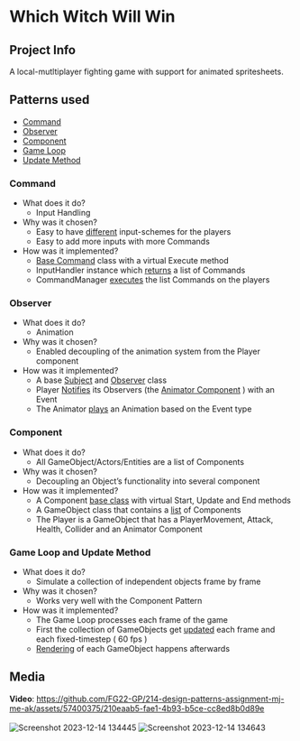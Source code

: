 
# Which Witch Will Win

## Project Info
A local-mutltiplayer fighting game with support for animated spritesheets.

## Patterns used
- [Command](#command)
- [Observer](#observer)
- [Component](#component)
- [Game Loop](#game-loop-and-update-method)
- [Update Method](#game-loop-and-update-method)

### Command
- What does it do?
  - Input Handling
- Why was it chosen?
  - Easy to have [different](https://github.com/FG22-GP/214-design-patterns-assignment-mj-me-ak/blob/0623047e16334e978ed0fc57f429e04cea68318e/GameEngine/GameObjects/CommandManager.cpp#L12) input-schemes for the players
  - Easy to add more inputs with more Commands
- How was it implemented?
  - [Base Command](https://github.com/FG22-GP/214-design-patterns-assignment-mj-me-ak/blob/0623047e16334e978ed0fc57f429e04cea68318e/GameEngine/input.h#L13) class with a virtual Execute method
  - InputHandler instance which [returns](https://github.com/FG22-GP/214-design-patterns-assignment-mj-me-ak/blob/0623047e16334e978ed0fc57f429e04cea68318e/GameEngine/input.cpp#L39) a list of Commands
  - CommandManager [executes](https://github.com/FG22-GP/214-design-patterns-assignment-mj-me-ak/blob/0623047e16334e978ed0fc57f429e04cea68318e/GameEngine/GameObjects/CommandManager.cpp#L20) the list Commands on the players

### Observer
- What does it do?
  - Animation
- Why was it chosen?
  - Enabled decoupling of the animation system from the Player component
- How was it implemented?
  - A base [Subject](https://github.com/FG22-GP/214-design-patterns-assignment-mj-me-ak/blob/main/GameEngine/Events/Subject.h) and [Observer](https://github.com/FG22-GP/214-design-patterns-assignment-mj-me-ak/blob/main/GameEngine/Events/Observer.h) class
  - Player [Notifies](https://github.com/FG22-GP/214-design-patterns-assignment-mj-me-ak/blob/995d408cc38e229e5344494855a8e99111bceacc/GameEngine/GameObjects/Player.cpp#L160) its Observers (the [Animator Component](https://github.com/FG22-GP/214-design-patterns-assignment-mj-me-ak/blob/main/GameEngine/Animator.h) ) with an Event
  - The Animator [plays](https://github.com/FG22-GP/214-design-patterns-assignment-mj-me-ak/blob/995d408cc38e229e5344494855a8e99111bceacc/GameEngine/Animator.cpp#L138) an Animation based on the Event type

### Component
- What does it do?
  - All GameObject/Actors/Entities are a list of Components
- Why was it chosen?
  - Decoupling an Object’s functionality into several component
- How was it implemented?
  - A Component [base class](https://github.com/FG22-GP/214-design-patterns-assignment-mj-me-ak/blob/main/GameEngine/GameObjects/Component.h) with virtual Start, Update and End methods
  - A GameObject class that contains a [list](https://github.com/FG22-GP/214-design-patterns-assignment-mj-me-ak/blob/435a3a83a9f39ec71551b3eba95e8b538395aeff/GameEngine/GameObjects/GameObject.h#L20) of Components
  - The Player is a GameObject that has a PlayerMovement, Attack, Health, Collider and an Animator Component

### Game Loop and Update Method
- What does it do?
  - Simulate a collection of independent objects frame by frame
- Why was it chosen?
  - Works very well with the Component Pattern
- How was it implemented?
  - The Game Loop processes each frame of the game
  - First the collection of GameObjects get [updated](https://github.com/FG22-GP/214-design-patterns-assignment-mj-me-ak/blob/435a3a83a9f39ec71551b3eba95e8b538395aeff/GameEngine/game.cpp#L53C3-L53C3) each frame and each fixed-timestep ( 60 fps )
  - [Rendering](https://github.com/FG22-GP/214-design-patterns-assignment-mj-me-ak/blob/435a3a83a9f39ec71551b3eba95e8b538395aeff/GameEngine/game.cpp#L66C4-L66C4) of each GameObject happens afterwards

## Media

**Video**: https://github.com/FG22-GP/214-design-patterns-assignment-mj-me-ak/assets/57400375/210eaab5-fae1-4b93-b5ce-cc8ed8b0d89e
</br></br>
![Screenshot 2023-12-14 134445](https://github.com/FG22-GP/214-design-patterns-assignment-mj-me-ak/assets/57400375/c8d58702-0502-4c91-bc66-4e262f2c7a7a)
![Screenshot 2023-12-14 134643](https://github.com/FG22-GP/214-design-patterns-assignment-mj-me-ak/assets/57400375/9f6dbc71-ad83-4c3c-98f2-57fb0dfa23b9)


